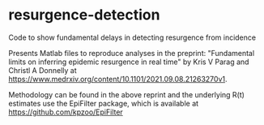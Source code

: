 # resurgence-detection
Code to show fundamental delays in detecting resurgence from incidence

Presents Matlab files to reproduce analyses in the preprint: "Fundamental limits on inferring epidemic resurgence in real time" by Kris V Parag and Christl A Donnelly at https://www.medrxiv.org/content/10.1101/2021.09.08.21263270v1.

Methodology can be found in the above reprint and the underlying R(t) estimates use the EpiFilter package, which is available at https://github.com/kpzoo/EpiFilter

